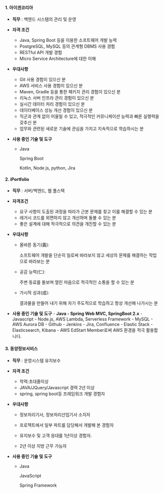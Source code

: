 #### 1. 아이겐코리아

- **직무** :  백엔드 시스템의 관리 및 운영

- **자격 조건**

  - Java, Spring Boot 등을 이용한 소프트웨어 개발 능력
  - PostgreSQL, MySQL 등의 관계형 DBMS 사용 경험
  -  RESTful API 개발 경험
  -  Micro Service Architecture에 대한 이해

- **우대사항**

  - Git 사용 경험이 있으신 분
  -  AWS 서비스 사용 경험이 있으신 분
  -  Maven, Gradle 등을 통한 패키지 관리 경험이 있으신 분
  -  리눅스 서버 인프라 관리 경험이 있으신 분
  -  실시간 데이터 처리 경험이 있으신 분
  -  데이터베이스 성능 개선 경험이 있으신 분
  -  직군과 관계 없이 어울릴 수 있고, 적극적인 커뮤니케이션 능력과 빠른 실행력을 갖추신 분
  -  업무와 관련된 새로운 기술에 관심을 가지고 지속적으로 학습하시는 분

- **사용 중인 기술 및 도구**

  - Java

    Spring Boot

    Kotlin, Node js, python, Jira







#### 2. iPortfolio

- **직무** : 서버/백엔드, 웹 풀스택

- **자격조건**

  - 요구 사항이 도출된 과정을 따라가 근본 문제를 찾고 이를 해결할 수 있는 분
  - 레거시 코드를 외면하지 않고 개선하며 돌볼 수 있는 분
  - 좋은 설계에 대해 적극적으로 의견을 개진할 수 있는 분

- **우대사항**

  - 올바른 동기(義):

    소프트웨어 개발을 단순히 일로써 바라보지 않고 세상의 문제를 해결하는 작업으로 바라보는 분

  - 공감 능력(仁):

    주변 동료를 돌보며 열린 마음으로 적극적인 소통을 할 수 있는 분

  - 가시적 성과(成):

    결과물을 만들어 내기 위해 자기 주도적으로 학습하고 항상 개선해 나가시는 분

- **사용 중인 기술 및 도구** - **Java - Spring Web MVC, SpringBoot 2.x** - Javascript - Node.js, AWS Lambda, Serverless Framework - MySQL - AWS Aurora DB - Github - Jenkins - Jira, Confluence - Elastic Stack - Elasticsearch, Kibana - AWS EdStart Member로써 AWS 환경을 적극 활용합니다.



#### 3. 동양정보서비스

- **직무** : 운영시스템 유지보수

- **자격 조건**

  -  학력:초대졸이상
  -  JAVA/JQuery/Javascript 경력 2년 이상
  -  spring, spring boot등 프레임워크 개발 경험자

- **우대사항**

  - 정보처리기사, 정보처리산업기사 소지자

  - 프로젝트에서 일부 파트를 담당해서 개발해 본 경험자
  -  유지보수 및 고객 응대를 1년이상 경험자.
  -  2년 이상 지방 근무 가능자

- **사용 중인 기술 및 도구**

  - Java

    JavaScript

    Spring Framework

